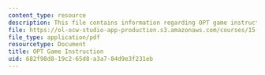 ```yaml
---
content_type: resource
description: This file contains information regarding OPT game instruction.
file: https://ol-ocw-studio-app-production.s3.amazonaws.com/courses/15-772j-d-lab-supply-chains-fall-2014/682f98d819c265d8a3a784d9e3f231eb_MIT15_772JF14_OPT_Instruc.pdf
file_type: application/pdf
resourcetype: Document
title: OPT Game Instruction
uid: 682f98d8-19c2-65d8-a3a7-84d9e3f231eb
---
```

